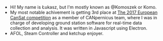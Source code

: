 - Hi! My name is Łukasz, but I'm mostly known as @Komoszek or Komo. 
- My most notable achivement is getting 3rd place at [The 2017 European CanSat competition](https://www.esa.int/Education/CanSat/The_2017_European_CanSat_Competition_winners_are) as a member of CANpernicus team, where I was in charge of developing ground station software for real-time data collection and analysis. It was written in Javascript using Electron.
- AFOL, Steam Controller and ketchup enjoyer.
<!---
Komoszek/Komoszek is a ✨ special ✨ repository because its `README.md` (this file) appears on your GitHub profile.
You can click the Preview link to take a look at your changes.
--->
